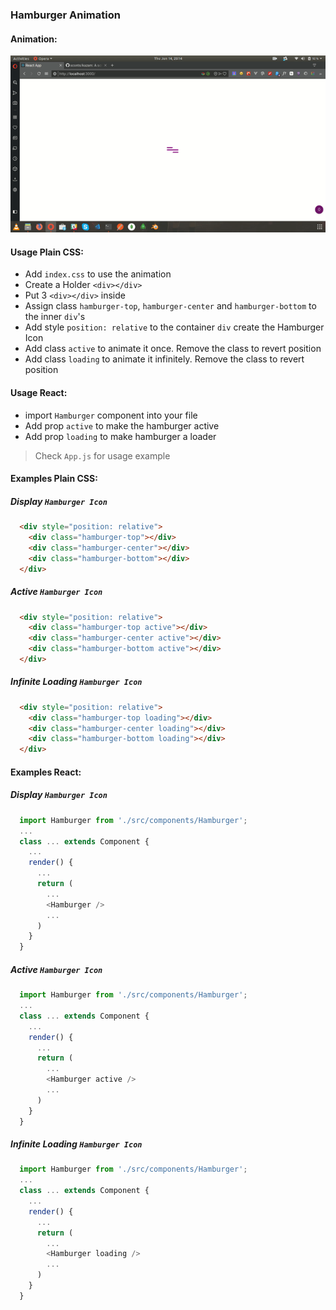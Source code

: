 ### Hamburger Animation

#### Animation:
![Animation](./ScreenShots/Image.gif)


#### Usage Plain CSS:
- Add `index.css` to use the animation
- Create a Holder `<div></div>`
- Put 3 `<div></div>` inside
- Assign class `hamburger-top`, `hamburger-center` and `hamburger-bottom` to the inner `div`'s
- Add style `position: relative` to the container `div` create the Hamburger Icon
- Add class `active` to animate it once. Remove the class to revert position
- Add class `loading` to animate it infinitely. Remove the class to revert position

#### Usage React:
- import `Hamburger` component into your file
- Add prop `active` to make the hamburger active
- Add prop `loading` to make hamburger a loader

> Check `App.js` for usage example


#### Examples Plain CSS:
##### Display `Hamburger Icon`
```html
  <div style="position: relative">
    <div class="hamburger-top"></div>
    <div class="hamburger-center"></div>
    <div class="hamburger-bottom"></div>
  </div>
```

##### Active `Hamburger Icon`
```html
  <div style="position: relative">
    <div class="hamburger-top active"></div>
    <div class="hamburger-center active"></div>
    <div class="hamburger-bottom active"></div>
  </div>
```

##### Infinite Loading `Hamburger Icon`
```html
  <div style="position: relative">
    <div class="hamburger-top loading"></div>
    <div class="hamburger-center loading"></div>
    <div class="hamburger-bottom loading"></div>
  </div>
```

#### Examples React:
##### Display `Hamburger Icon`
```js
  import Hamburger from './src/components/Hamburger';
  ...
  class ... extends Component {
    ...
    render() {
      ...
      return (
        ...
        <Hamburger />
        ...
      )
    }
  }
```

##### Active `Hamburger Icon`
```js
  import Hamburger from './src/components/Hamburger';
  ...
  class ... extends Component {
    ...
    render() {
      ...
      return (
        ...
        <Hamburger active />
        ...
      )
    }
  }
```

##### Infinite Loading `Hamburger Icon`
```js
  import Hamburger from './src/components/Hamburger';
  ...
  class ... extends Component {
    ...
    render() {
      ...
      return (
        ...
        <Hamburger loading />
        ...
      )
    }
  }
```